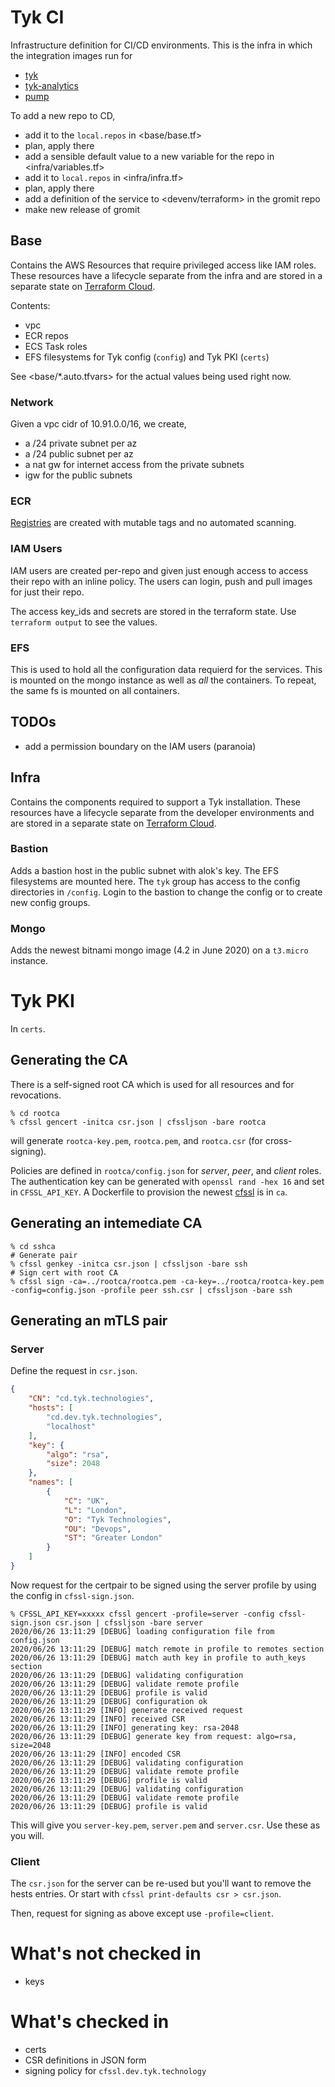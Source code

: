 # Tyk CI
Infrastructure definition for CI/CD environments. This is the infra in which the integration images run for

- [tyk](https://github.com/TykTechnologies/tyk/actions?query=workflow%3A%22Integration+image%22 "gw")
- [tyk-analytics](https://github.com/TykTechnologies/tyk-analytics/actions?query=workflow%3A%22Integration+image%22 "db")
- [pump](https://github.com/TykTechnologies/tyk-pump/actions?query=workflow%3A%22Integration+image%22)

To add a new repo to CD, 
- add it to the `local.repos` in <base/base.tf>
- plan, apply there
- add a sensible default value to a new variable for the repo in <infra/variables.tf>
- add it to `local.repos` in <infra/infra.tf>
- plan, apply there
- add a definition of the service to <devenv/terraform> in the gromit repo
- make new release of gromit

## Base
Contains the AWS Resources that require privileged access like IAM roles. These resources have a lifecycle separate from the infra and are stored in a separate state on [Terraform Cloud](https://app.terraform.io/app/Tyk/workspaces/base-euc1/states).

Contents:
- vpc 
- ECR repos
- ECS Task roles
- EFS filesystems for Tyk config (`config`) and Tyk PKI (`certs`)

See <base/*.auto.tfvars> for the actual values being used right now.

### Network
Given a vpc cidr of 10.91.0.0/16, we create,
- a /24 private subnet per az
- a /24 public subnet per az
- a nat gw for internet access from the private subnets
- igw for the public subnets

### ECR
[Registries](https://eu-central-1.console.aws.amazon.com/ecr/repositories?region=eu-central-1 "eu-central-1") are created with mutable tags and no automated scanning.

### IAM Users
IAM users are created per-repo and given just enough access to access their repo with an inline policy. The users can login, push and pull images for just their repo. 

The access key\_ids and secrets are stored in the terraform state. Use `terraform output` to see the values.

### EFS
This is used to hold all the configuration data requierd for the services. This is mounted on the mongo instance as well as _all_ the containers. To repeat, the same fs is mounted on all containers.

## TODOs
- add a permission boundary on the IAM users (paranoia)

## Infra
Contains the components required to support a Tyk installation. These resources have a lifecycle separate from the developer environments and are stored in a separate state on [Terraform Cloud](https://app.terraform.io/app/Tyk/workspaces/dev-euc1/states).

### Bastion
Adds a bastion host in the public subnet with alok's key. The EFS filesystems are mounted here. The `tyk` group has access to the config directories in `/config`. Login to the bastion to change the config or to create new config groups.

### Mongo
Adds the newest bitnami mongo image (4.2 in June 2020) on a `t3.micro` instance.

# Tyk PKI
In `certs`.

## Generating the CA

There is a self-signed root CA which is used for all resources and for revocations.

``` shellsession
% cd rootca
% cfssl gencert -initca csr.json | cfssljson -bare rootca
```

will generate `rootca-key.pem`, `rootca.pem`, and `rootca.csr` (for cross-signing).

Policies are defined in `rootca/config.json` for *server*, *peer*, and *client* roles. The authentication key can be generated with `openssl rand -hex 16` and set in `CFSSL_API_KEY`. A Dockerfile to provision the newest [cfssl](https://github.com/cloudflare/cfssl) is in `ca`.

## Generating an intemediate CA

``` shellsession
% cd sshca
# Generate pair
% cfssl genkey -initca csr.json | cfssljson -bare ssh
# Sign cert with root CA
% cfssl sign -ca=../rootca/rootca.pem -ca-key=../rootca/rootca-key.pem -config=config.json -profile peer ssh.csr | cfssljson -bare ssh
```

## Generating an mTLS pair

### Server

Define the request in `csr.json`.

``` json
{
    "CN": "cd.tyk.technologies",
    "hosts": [
        "cd.dev.tyk.technologies",
        "localhost"
    ],
    "key": {
        "algo": "rsa",
        "size": 2048
    },
    "names": [
        {
            "C": "UK",
            "L": "London",
            "O": "Tyk Technologies",
            "OU": "Devops",
            "ST": "Greater London"
        }
    ]
}
```

Now request for the certpair to be signed using the server profile by using the config in `cfssl-sign.json`.

``` shell
% CFSSL_API_KEY=xxxxx cfssl gencert -profile=server -config cfssl-sign.json csr.json | cfssljson -bare server
2020/06/26 13:11:29 [DEBUG] loading configuration file from config.json
2020/06/26 13:11:29 [DEBUG] match remote in profile to remotes section
2020/06/26 13:11:29 [DEBUG] match auth key in profile to auth_keys section
2020/06/26 13:11:29 [DEBUG] validating configuration
2020/06/26 13:11:29 [DEBUG] validate remote profile
2020/06/26 13:11:29 [DEBUG] profile is valid
2020/06/26 13:11:29 [DEBUG] configuration ok
2020/06/26 13:11:29 [INFO] generate received request
2020/06/26 13:11:29 [INFO] received CSR
2020/06/26 13:11:29 [INFO] generating key: rsa-2048
2020/06/26 13:11:29 [DEBUG] generate key from request: algo=rsa, size=2048
2020/06/26 13:11:29 [INFO] encoded CSR
2020/06/26 13:11:29 [DEBUG] validating configuration
2020/06/26 13:11:29 [DEBUG] validate remote profile
2020/06/26 13:11:29 [DEBUG] profile is valid
2020/06/26 13:11:29 [DEBUG] validating configuration
2020/06/26 13:11:29 [DEBUG] validate remote profile
2020/06/26 13:11:29 [DEBUG] profile is valid
```

This will give you `server-key.pem`, `server.pem` and `server.csr`. Use these as you will.

### Client

The `csr.json` for the server can be re-used but you'll want to remove the hests entries. Or start with `cfssl print-defaults csr > csr.json`.

Then, request for signing as above except use `-profile=client`. 

# What's not checked in

- keys

# What's checked in

- certs
- CSR definitions in JSON form
- signing policy for `cfssl.dev.tyk.technology`
